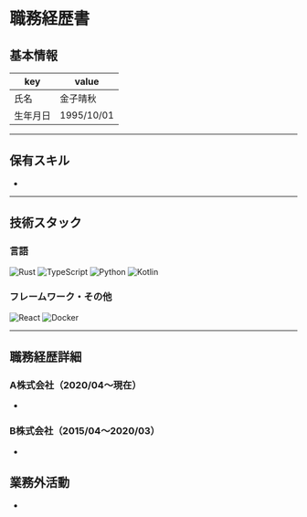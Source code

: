 # 職務経歴書

## 基本情報

|key|value|
|---|---|
|氏名|金子晴秋|
|生年月日|1995/10/01|

---

## 保有スキル

- 


---

## 技術スタック

### 言語

<p>
  <img alt="Rust" src="https://img.shields.io/badge/-Rust-000000?style=flat-square&logo=Rust&logoColor=white">
  <img alt="TypeScript" src="https://img.shields.io/badge/-TypeScript-007ACC?style=flat-square&logo=typescript&logoColor=white" />
  <img alt="Python" src="https://img.shields.io/badge/-Python-3776AB?style=flat-square&logo=Python&logoColor=white" />
  <img alt="Kotlin" src="https://img.shields.io/badge/-Kotlin-0095D5?style=flat-square&logo=Kotlin&logoColor=white" />
</p>

### フレームワーク・その他

<p>
  <img alt="React" src="https://img.shields.io/badge/-React-45b8d8?style=flat-square&logo=react&logoColor=white" />
  <img alt="Docker" src="https://img.shields.io/badge/-Docker-46a2f1?style=flat-square&logo=docker&logoColor=white" />
</p>

---

## 職務経歴詳細

### A株式会社（2020/04〜現在）

- 

### B株式会社（2015/04〜2020/03）

- 

## 業務外活動

- 